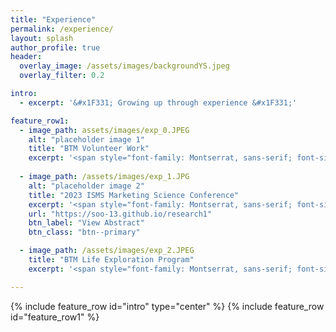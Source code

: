 ```yaml
---  
title: "Experience"
permalink: /experience/
layout: splash
author_profile: true
header:
  overlay_image: /assets/images/backgroundYS.jpeg
  overlay_filter: 0.2

intro:
  - excerpt: '&#x1F331; Growing up through experience &#x1F331;'

feature_row1:
  - image_path: assets/images/exp_0.JPEG
    alt: "placeholder image 1"
    title: "BTM Volunteer Work"
    excerpt: '<span style="font-family: Montserrat, sans-serif; font-size: 16px;">&#x0023;bimonthly&#x005F;volunteer&#x005F;work &#x0023;charcoal&#x005F;delivery &#x0023;uplifting&#x005F;events&#x005F;for&#x005F;children </span>'
      
  - image_path: /assets/images/exp_1.JPG
    alt: "placeholder image 2"
    title: "2023 ISMS Marketing Science Conference"
    excerpt: '<span style="font-family: Montserrat, sans-serif; font-size: 16px;">&#x0023;The&#x005F;Body&#x005F;Speaks &#x0023;first&#x005F;international&#x005F;conference &#x0023;research&#x005F;presentation &#x0023;Miami </span>'
    url: "https://soo-13.github.io/research1"
    btn_label: "View Abstract"
    btn_class: "btn--primary"   

  - image_path: /assets/images/exp_2.JPEG
    title: "BTM Life Exploration Program"
    excerpt: '<span style="font-family: Montserrat, sans-serif; font-size: 16px;">&#x0023;Hochiminh&#x005F;Vietnam &#x0023;ESG &#x0023;interview &#x0023;EarthVC &#x0023;Korea&#x005F;IT&#x005F;Cooperation&#x005F;Center&#x005F;in&#x005F;HCMC </span>'

---
```


{% include feature_row id="intro" type="center" %}
{% include feature_row id="feature_row1" %}
